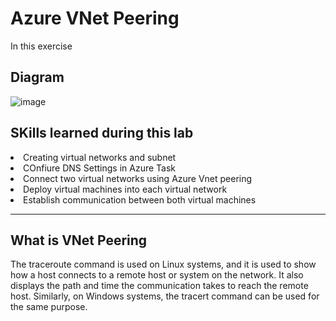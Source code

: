 <h1>Azure VNet Peering</h1>

In this exercise


<h2>Diagram</h2>

![image](https://github.com/vladimirpierre/Azure_VNet_Peering/assets/63518876/b2f53ca1-54a5-491d-82bc-b0ea661593e9)

<h2>SKills learned during this lab</h2>

<li>Creating virtual networks and subnet</li>
<li>COnfiure DNS Settings in Azure Task</li>
<li>Connect two virtual networks using Azure Vnet peering</li>
<li>Deploy virtual machines into each virtual network</li>
<li>Establish communication between both virtual machines</li>

-------------------------------------------------

<h2>What is VNet Peering </h2>

<p>The traceroute command is used on Linux systems, and it is used to show how a host connects to a remote host or system on the network. It also displays the path and time the communication takes to reach the remote host. Similarly, on Windows systems, the tracert command can be used for the same purpose. </p>


